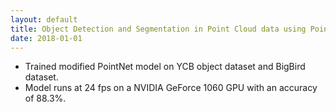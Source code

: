 ```yaml
---
layout: default
title: Object Detection and Segmentation in Point Cloud data using PointNet
date: 2018-01-01
---
```

- Trained modified PointNet model on YCB object dataset and BigBird dataset.
- Model runs at 24 fps on a NVIDIA GeForce 1060 GPU with an accuracy of 88.3%.
